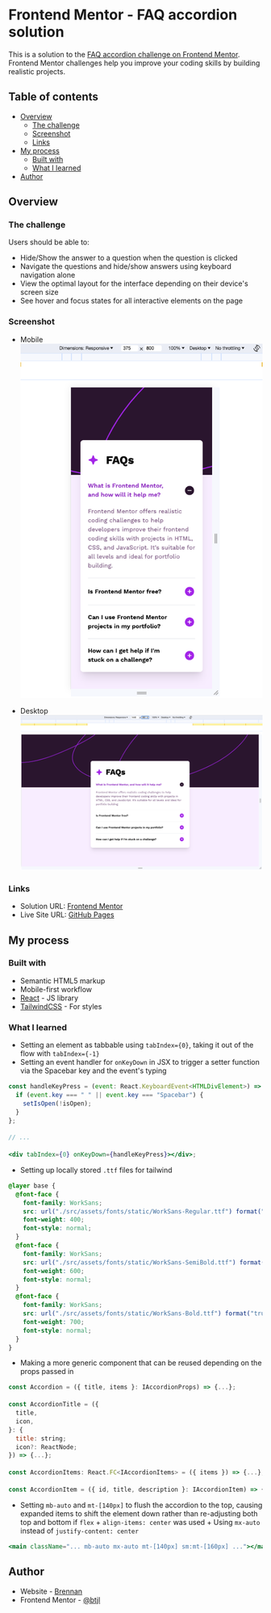 # Frontend Mentor - FAQ accordion solution

This is a solution to the [FAQ accordion challenge on Frontend Mentor](https://www.frontendmentor.io/challenges/faq-accordion-wyfFdeBwBz). Frontend Mentor challenges help you improve your coding skills by building realistic projects.

## Table of contents

- [Overview](#overview)
  - [The challenge](#the-challenge)
  - [Screenshot](#screenshot)
  - [Links](#links)
- [My process](#my-process)
  - [Built with](#built-with)
  - [What I learned](#what-i-learned)
- [Author](#author)

## Overview

### The challenge

Users should be able to:

- Hide/Show the answer to a question when the question is clicked
- Navigate the questions and hide/show answers using keyboard navigation alone
- View the optimal layout for the interface depending on their device's screen size
- See hover and focus states for all interactive elements on the page

### Screenshot

- Mobile
  ![Mobile](./screenshots/mobile-solution.png)

- Desktop
  ![Desktop](./screenshots/desktop-solution.png)

### Links

- Solution URL: [Frontend Mentor](https://your-solution-url.com)
- Live Site URL: [GitHub Pages](https://btjl.github.io/faq-accordion/)

## My process

### Built with

- Semantic HTML5 markup
- Mobile-first workflow
- [React](https://reactjs.org/) - JS library
- [TailwindCSS](https://tailwindcss.com/) - For styles

### What I learned

- Setting an element as tabbable using `tabIndex={0}`, taking it out of the flow with `tabIndex={-1}`
- Setting an event handler for `onKeyDown` in JSX to trigger a setter function via the Spacebar key and the event's typing

```jsx
const handleKeyPress = (event: React.KeyboardEvent<HTMLDivElement>) => {
  if (event.key === " " || event.key === "Spacebar") {
    setIsOpen(!isOpen);
  }
};

// ...

<div tabIndex={0} onKeyDown={handleKeyPress}></div>;
```

- Setting up locally stored `.ttf` files for tailwind

```css
@layer base {
  @font-face {
    font-family: WorkSans;
    src: url("./src/assets/fonts/static/WorkSans-Regular.ttf") format("truetype");
    font-weight: 400;
    font-style: normal;
  }
  @font-face {
    font-family: WorkSans;
    src: url("./src/assets/fonts/static/WorkSans-SemiBold.ttf") format("truetype");
    font-weight: 600;
    font-style: normal;
  }
  @font-face {
    font-family: WorkSans;
    src: url("./src/assets/fonts/static/WorkSans-Bold.ttf") format("truetype");
    font-weight: 700;
    font-style: normal;
  }
}
```

- Making a more generic component that can be reused depending on the props passed in
```jsx
const Accordion = ({ title, items }: IAccordionProps) => {...};

const AccordionTitle = ({
  title,
  icon,
}: {
  title: string;
  icon?: ReactNode;
}) => {...};

const AccordionItems: React.FC<IAccordionItems> = ({ items }) => {...};

const AccordionItem = ({ id, title, description }: IAccordionItem) => {...};
```



- Setting `mb-auto` and `mt-[140px]` to flush the accordion to the top, causing expanded items to shift the element down rather than re-adjusting both top and bottom if `flex` + `align-items: center` was used + Using `mx-auto` instead of `justify-content: center`

```jsx
<main className="... mb-auto mx-auto mt-[140px] sm:mt-[160px] ..."></main>
```

## Author

- Website - [Brennan](https://btjl.vercel.app/)
- Frontend Mentor - [@btjl](https://www.frontendmentor.io/profile/btjl)
